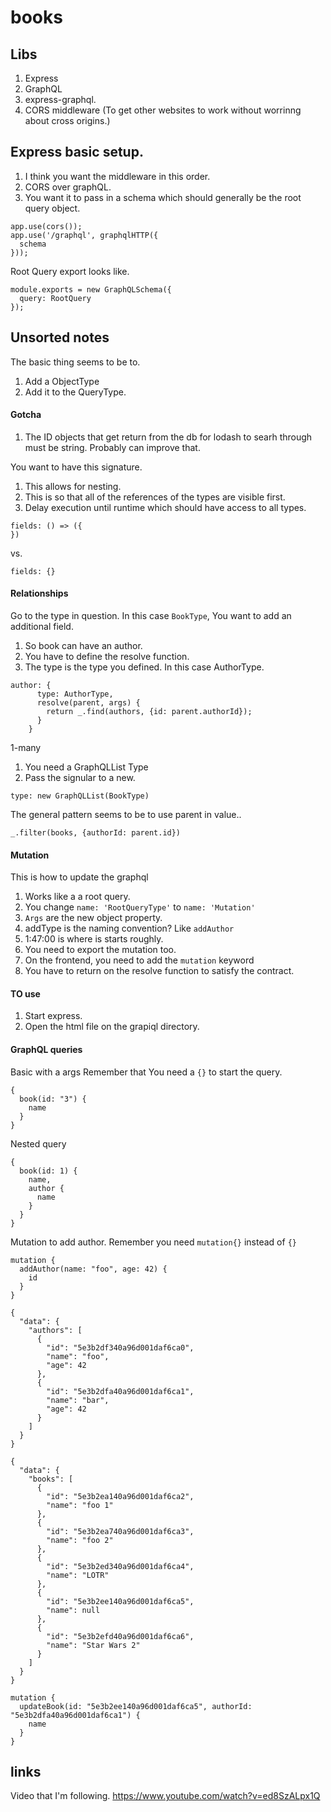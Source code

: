 # books



## Libs

1. Express
2. GraphQL
3. express-graphql.
4. CORS middleware (To get other websites to work without worrinng about cross origins.)



## Express basic setup.

1. I think you want the middleware in this order.
2. CORS over graphQL.
3. You want it to pass in a schema which should generally be the root query object.

```
app.use(cors());
app.use('/graphql', graphqlHTTP({
  schema
}));

```

Root Query export looks like.
```
module.exports = new GraphQLSchema({
  query: RootQuery
});
```


## Unsorted notes

The basic thing seems to be to.
1. Add a ObjectType
2. Add it to the QueryType.

#### Gotcha

1. The ID objects that get return from the db for lodash to searh through must be string. Probably can improve that.


You want to have this signature.

1. This allows for nesting.
2. This is so that all of the references of the types are visible first.
3. Delay execution until runtime which should have access to all types.

```
fields: () => ({
})
```

vs.

```
fields: {}
```


#### Relationships

Go to the type in question.
In this case `BookType`,
You want to add an additional field.

1. So book can have an author.
2. You have to define the resolve function.
3. The type is the type you defined. In this case AuthorType.

```
author: {
      type: AuthorType,
      resolve(parent, args) {
        return _.find(authors, {id: parent.authorId});
      }
    }
```

1-many

1. You need a GraphQLList Type
2. Pass the signular to a new.

```
type: new GraphQLList(BookType)
```

The general pattern seems to be to use parent in value..
```
_.filter(books, {authorId: parent.id})
```

#### Mutation

This is how to update the graphql

1. Works like a a root query.
2. You change `name: 'RootQueryType'` to `name: 'Mutation'`
3. `Args` are the new object property.
4. addType is the naming convention? Like `addAuthor`
5. 1:47:00 is where is starts roughly.
6. You need to export the mutation too.
7. On the frontend, you need to add the `mutation` keyword
8. You have to return on the resolve function to satisfy the contract.


#### TO use

1. Start express.
2. Open the html file on the grapiql directory.

#### GraphQL queries

Basic with a args
Remember that You need a `{}` to start the query.
```
{
  book(id: "3") {
    name
  }
}
```

Nested query
```
{
  book(id: 1) {
    name,
    author {
      name
    }
  }
}
```

Mutation to add author.
Remember you need `mutation{}` instead of `{}`
```
mutation {
  addAuthor(name: "foo", age: 42) {
    id
  }
}
```

```
{
  "data": {
    "authors": [
      {
        "id": "5e3b2df340a96d001daf6ca0",
        "name": "foo",
        "age": 42
      },
      {
        "id": "5e3b2dfa40a96d001daf6ca1",
        "name": "bar",
        "age": 42
      }
    ]
  }
}
```

```
{
  "data": {
    "books": [
      {
        "id": "5e3b2ea140a96d001daf6ca2",
        "name": "foo 1"
      },
      {
        "id": "5e3b2ea740a96d001daf6ca3",
        "name": "foo 2"
      },
      {
        "id": "5e3b2ed340a96d001daf6ca4",
        "name": "LOTR"
      },
      {
        "id": "5e3b2ee140a96d001daf6ca5",
        "name": null
      },
      {
        "id": "5e3b2efd40a96d001daf6ca6",
        "name": "Star Wars 2"
      }
    ]
  }
}
```

```
mutation {
  updateBook(id: "5e3b2ee140a96d001daf6ca5", authorId: "5e3b2dfa40a96d001daf6ca1") {
    name
  }
}
```

## links

Video that I'm following.
https://www.youtube.com/watch?v=ed8SzALpx1Q
